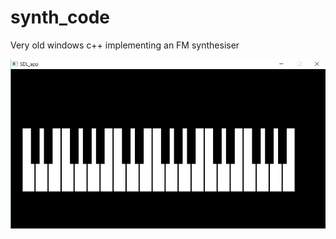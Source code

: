# synth_code
Very old windows c++ implementing an FM synthesiser 

![alt text](https://github.com/jcbowden/synth_code/blob/master/keyboard.jpg "Synth Keyboard GUI")

